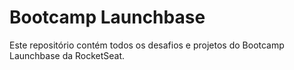 # Bootcamp Launchbase

Este repositório contém todos os desafios e projetos do Bootcamp Launchbase da RocketSeat.